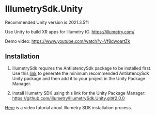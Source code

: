 # IllumetrySdk.Unity
Recommended Unity version is 2021.3.5f1

Use Unity to build XR apps for Illumetry IO. https://illumetry.com/

Demo video: https://www.youtube.com/watch?v=Vf8dwoartZk

## Installation

1. IllumetrySdk requires the AntilatencySdk package to be installed first. Use this [link](https://developers.antilatency.com/Sdk/Configurator_en.html#{"Libraries":{"AltEnvironmentAdditionalMarkers":true,"AltEnvironmentArbitrary2D":false,"AltEnvironmentHorizontalGrid":false,"AltEnvironmentPillars":true,"AltEnvironmentSelector":true,"AltTracking":true,"Bracer":false,"DeviceNetwork":true,"HardwareExtensionInterface":true,"IllumetryDisplay":true,"RadioMetrics":false,"StereoGlasses":true,"StorageClient":true,"TrackingAlignment":false},"OS":{"Android":{"aar":false},"Linux":{"x86_64":true},"WindowsDesktop":{"x64":true,"x86":true},"WindowsUWP":{"arm64-v8a":true,"armeabi-v7a":true,"x64":true}},"Release":"4.0.0","Target":"Unity","TargetSettings":{"Components":{"AltEnvironmentComponents":false,"AltTrackingComponents":false,"BracerComponents":false,"DeviceNetworkComponents":false,"StorageClientComponents":false},"MathTypes":"UnityEngine.Math","UnityComponents":true,"UnityVersion":"2019.x"}}) to generate the minimum recommended AntilatencySdk Unity package and then add it to your project in the Unity Package Manager.

2. Install Illumetry SDK using this link for the Unity Package Manager: https://github.com/illumetry/IllumetrySdk.Unity.git#2.0.0

[Here](https://www.youtube.com/watch?v=hdtnRgl7U5Y&ab_channel=ILLUMETRY) is a video tutorial about Illumetry SDK installation process.
